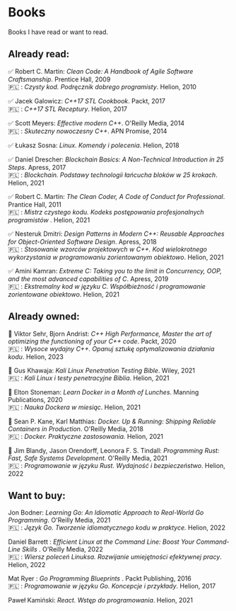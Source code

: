 # Books
Books I have read or want to read.

## Already read:

:white_check_mark: Robert C. Martin: <em>Clean Code: A Handbook of Agile Software Craftsmanship</em>. Prentice Hall, 2009\
:poland: : <em>Czysty kod. Podręcznik dobrego programisty</em>. Helion, 2010

:white_check_mark: Jacek Galowicz: <em>C++17 STL Cookbook</em>. Packt, 2017\
:poland: : <em>C++17 STL Receptury</em>. Helion, 2017

:white_check_mark: Scott Meyers: <em>Effective modern C++</em>. O'Reilly Media, 2014\
:poland: : <em>Skuteczny nowoczesny C++</em>. APN Promise, 2014

:white_check_mark: Łukasz Sosna: <em>Linux. Komendy i polecenia</em>. Helion, 2018

:white_check_mark: Daniel Drescher: <em>Blockchain Basics: A Non-Technical Introduction in 25 Steps</em>. Apress, 2017\
:poland: : <em>Blockchain. Podstawy technologii łańcucha bloków w 25 krokach</em>. Helion, 2021

:white_check_mark: Robert C. Martin: <em>The Clean Coder, A Code of Conduct for Professional</em>. Prantice Hall, 2011\
:poland: : <em>Mistrz czystego kodu. Kodeks postępowania profesjonalnych programistów </em>. Helion, 2021

:white_check_mark: Nesteruk Dmitri: <em>Design Patterns in Modern C++: Reusable Approaches for Object-Oriented Software Design</em>. Apress, 2018\
:poland: : <em>Stosowanie wzorców projektowych w C++. Kod wielokrotnego wykorzystania w programowaniu zorientowanym obiektowo</em>. Helion, 2021

:white_check_mark: Amini Kamran: <em>Extreme C: Taking you to the limit in Concurrency, OOP, and the most advanced capabilities of C</em>. Apress, 2019\
:poland: : <em>Ekstremalny kod w języku C. Współbieżność i programowanie zorientowane obiektowo</em>. Helion, 2021

## Already owned:

:black_square_button: Viktor Sehr, Bjorn Andrist: <em>C++ High Performance, Master the art of optimizing the functioning of your C++ code</em>. Packt, 2020\
:poland: : <em>Wysoce wydajny C++. Opanuj sztukę optymalizowania działania kodu</em>. Helion, 2023

:black_square_button: Gus Khawaja: <em>Kali Linux Penetration Testing Bible</em>. Wiley, 2021\
:poland: : <em>Kali Linux i testy penetracyjne Biblia</em>. Helion, 2021

:black_square_button: Elton Stoneman: <em>Learn Docker in a Month of Lunches</em>. Manning Publications, 2020\
:poland: : <em>Nauka Dockera w miesiąc</em>. Helion, 2021

:black_square_button: Sean P. Kane, Karl Matthias: <em>Docker. Up & Running: Shipping Reliable Containers in Production</em>. O'Reilly Media, 2018\
:poland: : <em>Docker. Praktyczne zastosowania. </em>Helion, 2021

:black_square_button: Jim Blandy, Jason Orendorff, Leonora F. S. Tindall: <em>Programming Rust: Fast, Safe Systems Development</em>. O'Reilly Media, 2021\
:poland: : <em>Programowanie w języku Rust. Wydajność i bezpieczeństwo</em>. Helion, 2022

## Want to buy:

Jon Bodner: <em>Learning Go: An Idiomatic Approach to Real-World Go Programming</em>. O'Reilly Media, 2021\
:poland: : <em>Język Go. Tworzenie idiomatycznego kodu w praktyce. </em>Helion, 2022

Daniel Barrett : <em>Efficient Linux at the Command Line: Boost Your Command-Line Skills </em>. O'Reilly Media, 2022\
:poland: : <em>Wiersz poleceń Linuksa. Rozwijanie umiejętności efektywnej pracy</em>. Helion, 2022

Mat Ryer : <em>Go Programming Blueprints </em>. Packt Publishing, 2016\
:poland: : <em>Programowanie w języku Go. Koncepcje i przykłady</em>. Helion, 2017

Paweł Kamiński: <em>React. Wstęp do programowania</em>. Helion, 2021
